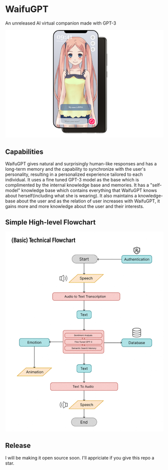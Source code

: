 # WaifuGPT
An unreleased AI virtual companion made with GPT-3

![UI](/ui.png)
## Capabilities
WaifuGPT gives natural and surprisingly human-like responses and has a long-term memory and the capability to synchronize with the user's personality, resulting in a personalized experience tailored to each individual. It uses a fine tuned GPT-3 model as the base which is complimented by the internal knowledge base and memories. It has a "self-model" knowledge base which contains everything that WaifuGPT knows about herself(including what she is wearing). It also maintains a knowledge-base about the user and as the relation of user increases with WaifuGPT, it gains more and more knowledge about the user and their interests.
## Simple High-level Flowchart
![chart](/chart.png)
## Release
I will be making it open source soon. I'll appriciate if you give this repo a star.
